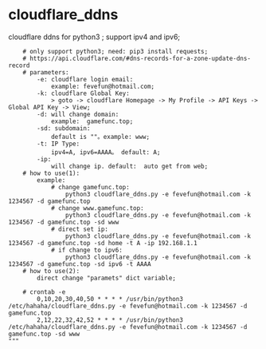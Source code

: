 # cloudflare_ddns
cloudflare ddns for python3 ; support ipv4 and ipv6;

        # only support python3; need: pip3 install requests;
        # https://api.cloudflare.com/#dns-records-for-a-zone-update-dns-record
        # parameters:
            -e: cloudflare login email: 
                example: fevefun@hotmail.com;
            -k: cloudflare Global Key:  
                > goto -> cloudflare Homepage -> My Profile -> API Keys -> Global API Key -> View;
            -d: will change domain: 
                example:  gamefunc.top;
            -sd: subdomain: 
                default is ""。example: www;
            -t: IP Type:
                ipv4=A, ipv6=AAAA。 default: A;
            -ip:
                will change ip. default:  auto get from web;
        # how to use(1): 
            example: 
                # change gamefunc.top:
                    python3 cloudflare_ddns.py -e fevefun@hotmail.com -k 1234567 -d gamefunc.top 
                # change www.gamefunc.top:
                    python3 cloudflare_ddns.py -e fevefun@hotmail.com -k 1234567 -d gamefunc.top -sd www
                # direct set ip:
                    python3 cloudflare_ddns.py -e fevefun@hotmail.com -k 1234567 -d gamefunc.top -sd home -t A -ip 192.168.1.1
                # if change to ipv6:
                    python3 cloudflare_ddns.py -e fevefun@hotmail.com -k 1234567 -d gamefunc.top -sd ipv6 -t AAAA
        # how to use(2):
            direct change "paramets" dict variable;
            
        # crontab -e
            0,10,20,30,40,50 * * * * /usr/bin/python3 /etc/hahaha/cloudflare_ddns.py -e fevefun@hotmail.com -k 1234567 -d gamefunc.top 
            2,12,22,32,42,52 * * * * /usr/bin/python3 /etc/hahaha/cloudflare_ddns.py -e fevefun@hotmail.com -k 1234567 -d gamefunc.top -sd www
    """
